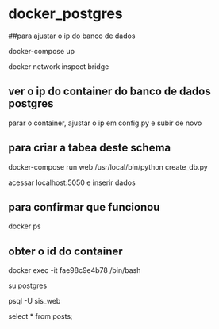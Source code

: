 # docker_postgres

##para ajustar o ip do banco de dados

 docker-compose up

 docker network inspect bridge

## ver o ip do container do banco de dados postgres
parar o container, ajustar o ip em config.py e subir de novo


## para criar a tabea deste schema
 docker-compose run web /usr/local/bin/python create_db.py


acessar localhost:5050 e inserir dados

## para confirmar que funcionou
docker ps

## obter o id do container
docker exec -it fae98c9e4b78 /bin/bash

su postgres

psql -U sis_web

select * from posts;

